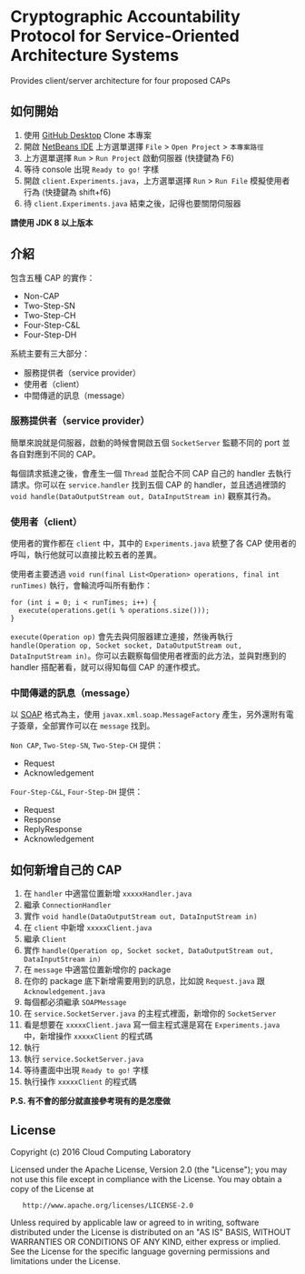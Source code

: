 # Cryptographic Accountability Protocol for Service-Oriented Architecture Systems
Provides client/server architecture for four proposed CAPs

## 如何開始
1. 使用 [GitHub Desktop](https://desktop.github.com) Clone 本專案
2. 開啟 [NetBeans IDE](https://netbeans.org) 上方選單選擇 `File` > `Open Project` > `本專案路徑`
3. 上方選單選擇 `Run` > `Run Project` 啟動伺服器 (快捷鍵為 F6)
4. 等待 console 出現 `Ready to go!` 字樣
5. 開啟 `client.Experiments.java`，上方選單選擇 `Run` > `Run File` 模擬使用者行為 (快捷鍵為 shift+f6)
6. 待 `client.Experiments.java` 結束之後，記得也要關閉伺服器

**請使用 JDK 8 以上版本**

## 介紹

包含五種 CAP 的實作：

* Non-CAP
* Two-Step-SN
* Two-Step-CH
* Four-Step-C&L
* Four-Step-DH

系統主要有三大部分：

* 服務提供者（service provider）
* 使用者（client）
* 中間傳遞的訊息（message）

### 服務提供者（service provider）

簡單來說就是伺服器，啟動的時候會開啟五個 `SocketServer` 監聽不同的 port 並各自對應到不同的 CAP。

每個請求抵達之後，會產生一個 `Thread` 並配合不同 CAP 自己的 handler 去執行請求。你可以在 `service.handler` 找到五個 CAP 的 handler，並且透過裡頭的 `void handle(DataOutputStream out, DataInputStream in)` 觀察其行為。

### 使用者（client）

使用者的實作都在 `client` 中，其中的 `Experiments.java` 統整了各 CAP 使用者的呼叫，執行他就可以直接比較五者的差異。

使用者主要透過 `void run(final List<Operation> operations, final int runTimes)` 執行，會輪流呼叫所有動作：

```
for (int i = 0; i < runTimes; i++) {
  execute(operations.get(i % operations.size()));
}
```

`execute(Operation op)` 會先去與伺服器建立連接，然後再執行 `handle(Operation op, Socket socket, DataOutputStream out, DataInputStream in)`。你可以去觀察每個使用者裡面的此方法，並與對應到的 handler 搭配著看，就可以得知每個 CAP 的運作模式。

### 中間傳遞的訊息（message）

以 [SOAP](https://en.wikipedia.org/wiki/SOAP) 格式為主，使用 `javax.xml.soap.MessageFactory` 產生，另外還附有電子簽章，全部實作可以在 `message` 找到。

`Non CAP`, `Two-Step-SN`, `Two-Step-CH` 提供：

* Request
* Acknowledgement

`Four-Step-C&L`, `Four-Step-DH` 提供：

* Request
* Response
* ReplyResponse
* Acknowledgement

## 如何新增自己的 CAP

1. 在 `handler` 中適當位置新增 `xxxxxHandler.java`
  1. 繼承 `ConnectionHandler`
  2. 實作 `void handle(DataOutputStream out, DataInputStream in)`
2. 在 `client` 中新增 `xxxxxClient.java`
  1. 繼承 `Client`
  2. 實作 `handle(Operation op, Socket socket, DataOutputStream out, DataInputStream in)`
3. 在 `message` 中適當位置新增你的 package
  1. 在你的 package 底下新增需要用到的訊息，比如說 `Request.java` 跟 `Acknowledgement.java`
  2. 每個都必須繼承 `SOAPMessage`
4. 在 `service.SocketServer.java` 的主程式裡面，新增你的 `SocketServer`
5. 看是想要在 `xxxxxClient.java` 寫一個主程式還是寫在 `Experiments.java` 中，新增操作 `xxxxxClient` 的程式碼
6. 執行
  1. 執行 `service.SocketServer.java`
  2. 等待畫面中出現 `Ready to go!` 字樣
  3. 執行操作 `xxxxxClient` 的程式碼

**P.S. 有不會的部分就直接參考現有的是怎麼做**

## License

   Copyright (c) 2016 Cloud Computing Laboratory

   Licensed under the Apache License, Version 2.0 (the "License");
   you may not use this file except in compliance with the License.
   You may obtain a copy of the License at

       http://www.apache.org/licenses/LICENSE-2.0

   Unless required by applicable law or agreed to in writing, software
   distributed under the License is distributed on an "AS IS" BASIS,
   WITHOUT WARRANTIES OR CONDITIONS OF ANY KIND, either express or implied.
   See the License for the specific language governing permissions and
   limitations under the License.
